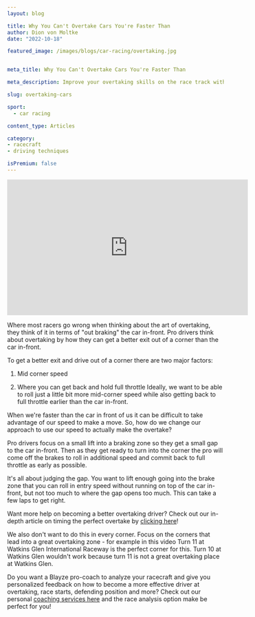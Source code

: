 ```yaml
---
layout: blog

title: Why You Can't Overtake Cars You're Faster Than
author: Dion von Moltke
date: "2022-10-18"

featured_image: /images/blogs/car-racing/overtaking.jpg


meta_title: Why You Can't Overtake Cars You're Faster Than

meta_description: Improve your overtaking skills on the race track with this one simple adjustment.

slug: overtaking-cars

sport:
  - car racing

content_type: Articles

category:
- racecraft
- driving techniques

isPremium: false
---
```


<iframe width="560" height="315" src="https://www.youtube.com/embed/9OEjBNMwUvo" title="YouTube video player" frameborder="0" allow="accelerometer; autoplay; clipboard-write; encrypted-media; gyroscope; picture-in-picture" allowfullscreen></iframe>



Where most racers go wrong when thinking about the art of overtaking, they think of it in terms of "out braking" the car in-front. Pro drivers think about overtaking by how they can get a better exit out of a corner than the car in-front.  

To get a better exit and drive out of a corner there are two major factors: 

1) Mid corner speed 

2) Where you can get back and hold full throttle Ideally, we want to be able to roll just a little bit more mid-corner speed while also getting back to full throttle earlier than the car in-front.

When we're faster than the car in front of us it can be difficult to take advantage of our speed to make a move.  So, how do we change our approach to use our speed to actually make the overtake?

Pro drivers focus on a small lift into a braking zone so they get a small gap to the car in-front.  Then as they get ready to turn into the corner the pro will come off the brakes to roll in additional speed and commit back to full throttle as early as possible. 

It's all about judging the gap.  You want to lift enough going into the brake zone that you can roll in entry speed without running on top of the car in-front, but not too much to where the gap opens too much. This can take a few laps to get right.  

Want more help on becoming a better overtaking driver?  Check out our in-depth article on timing the perfect overtake by [clicking here](https://blayze.io/blog/car-racing/timing-the-perfect-overtake)!

We also don't want to do this in every corner.  Focus on the corners that lead into a great overtaking zone - for example in this video Turn 11 at Watkins Glen International Raceway is the perfect corner for this.  Turn 10 at Watkins Glen wouldn't work because turn 11 is not a great overtaking place at Watkins Glen.

Do you want a Blayze pro-coach to analyze your racecraft and give you personalized feedback on how to become a more effective driver at overtaking, race starts, defending position and more?  Check out our personal [coaching services here](https://blayze.io/car-racing/pricing) and the race analysis option make be perfect for you!
